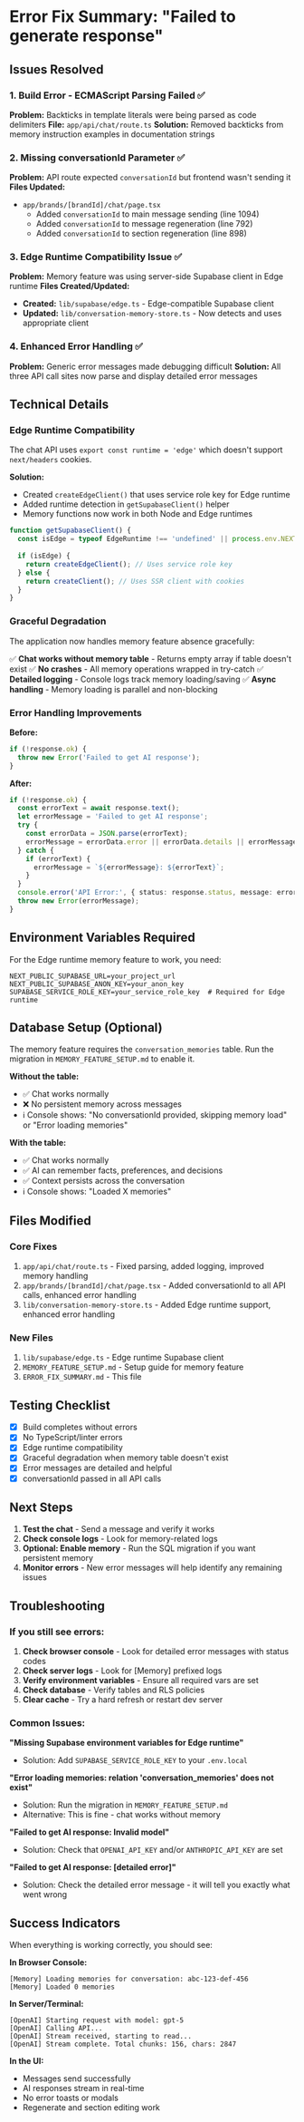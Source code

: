 # Error Fix Summary: "Failed to generate response"

## Issues Resolved

### 1. Build Error - ECMAScript Parsing Failed ✅
**Problem:** Backticks in template literals were being parsed as code delimiters
**File:** `app/api/chat/route.ts`
**Solution:** Removed backticks from memory instruction examples in documentation strings

### 2. Missing conversationId Parameter ✅
**Problem:** API route expected `conversationId` but frontend wasn't sending it
**Files Updated:**
- `app/brands/[brandId]/chat/page.tsx`
  - Added `conversationId` to main message sending (line 1094)
  - Added `conversationId` to message regeneration (line 792)
  - Added `conversationId` to section regeneration (line 898)

### 3. Edge Runtime Compatibility Issue ✅
**Problem:** Memory feature was using server-side Supabase client in Edge runtime
**Files Created/Updated:**
- **Created:** `lib/supabase/edge.ts` - Edge-compatible Supabase client
- **Updated:** `lib/conversation-memory-store.ts` - Now detects and uses appropriate client

### 4. Enhanced Error Handling ✅
**Problem:** Generic error messages made debugging difficult
**Solution:** All three API call sites now parse and display detailed error messages

## Technical Details

### Edge Runtime Compatibility

The chat API uses `export const runtime = 'edge'` which doesn't support `next/headers` cookies. 

**Solution:**
- Created `createEdgeClient()` that uses service role key for Edge runtime
- Added runtime detection in `getSupabaseClient()` helper
- Memory functions now work in both Node and Edge runtimes

```typescript
function getSupabaseClient() {
  const isEdge = typeof EdgeRuntime !== 'undefined' || process.env.NEXT_RUNTIME === 'edge';
  
  if (isEdge) {
    return createEdgeClient(); // Uses service role key
  } else {
    return createClient(); // Uses SSR client with cookies
  }
}
```

### Graceful Degradation

The application now handles memory feature absence gracefully:

✅ **Chat works without memory table** - Returns empty array if table doesn't exist
✅ **No crashes** - All memory operations wrapped in try-catch
✅ **Detailed logging** - Console logs track memory loading/saving
✅ **Async handling** - Memory loading is parallel and non-blocking

### Error Handling Improvements

**Before:**
```typescript
if (!response.ok) {
  throw new Error('Failed to get AI response');
}
```

**After:**
```typescript
if (!response.ok) {
  const errorText = await response.text();
  let errorMessage = 'Failed to get AI response';
  try {
    const errorData = JSON.parse(errorText);
    errorMessage = errorData.error || errorData.details || errorMessage;
  } catch {
    if (errorText) {
      errorMessage = `${errorMessage}: ${errorText}`;
    }
  }
  console.error('API Error:', { status: response.status, message: errorMessage });
  throw new Error(errorMessage);
}
```

## Environment Variables Required

For the Edge runtime memory feature to work, you need:

```env
NEXT_PUBLIC_SUPABASE_URL=your_project_url
NEXT_PUBLIC_SUPABASE_ANON_KEY=your_anon_key
SUPABASE_SERVICE_ROLE_KEY=your_service_role_key  # Required for Edge runtime
```

## Database Setup (Optional)

The memory feature requires the `conversation_memories` table. Run the migration in `MEMORY_FEATURE_SETUP.md` to enable it.

**Without the table:**
- ✅ Chat works normally
- ❌ No persistent memory across messages
- ℹ️ Console shows: "No conversationId provided, skipping memory load" or "Error loading memories"

**With the table:**
- ✅ Chat works normally
- ✅ AI can remember facts, preferences, and decisions
- ✅ Context persists across the conversation
- ℹ️ Console shows: "Loaded X memories"

## Files Modified

### Core Fixes
1. `app/api/chat/route.ts` - Fixed parsing, added logging, improved memory handling
2. `app/brands/[brandId]/chat/page.tsx` - Added conversationId to all API calls, enhanced error handling
3. `lib/conversation-memory-store.ts` - Added Edge runtime support, enhanced error handling

### New Files
1. `lib/supabase/edge.ts` - Edge runtime Supabase client
2. `MEMORY_FEATURE_SETUP.md` - Setup guide for memory feature
3. `ERROR_FIX_SUMMARY.md` - This file

## Testing Checklist

- [x] Build completes without errors
- [x] No TypeScript/linter errors
- [x] Edge runtime compatibility
- [x] Graceful degradation when memory table doesn't exist
- [x] Error messages are detailed and helpful
- [x] conversationId passed in all API calls

## Next Steps

1. **Test the chat** - Send a message and verify it works
2. **Check console logs** - Look for memory-related logs
3. **Optional: Enable memory** - Run the SQL migration if you want persistent memory
4. **Monitor errors** - New error messages will help identify any remaining issues

## Troubleshooting

### If you still see errors:

1. **Check browser console** - Look for detailed error messages with status codes
2. **Check server logs** - Look for [Memory] prefixed logs
3. **Verify environment variables** - Ensure all required vars are set
4. **Check database** - Verify tables and RLS policies
5. **Clear cache** - Try a hard refresh or restart dev server

### Common Issues:

**"Missing Supabase environment variables for Edge runtime"**
- Solution: Add `SUPABASE_SERVICE_ROLE_KEY` to your `.env.local`

**"Error loading memories: relation 'conversation_memories' does not exist"**
- Solution: Run the migration in `MEMORY_FEATURE_SETUP.md`
- Alternative: This is fine - chat works without memory

**"Failed to get AI response: Invalid model"**
- Solution: Check that `OPENAI_API_KEY` and/or `ANTHROPIC_API_KEY` are set

**"Failed to get AI response: [detailed error]"**
- Solution: Check the detailed error message - it will tell you exactly what went wrong

## Success Indicators

When everything is working correctly, you should see:

**In Browser Console:**
```
[Memory] Loading memories for conversation: abc-123-def-456
[Memory] Loaded 0 memories
```

**In Server/Terminal:**
```
[OpenAI] Starting request with model: gpt-5
[OpenAI] Calling API...
[OpenAI] Stream received, starting to read...
[OpenAI] Stream complete. Total chunks: 156, chars: 2847
```

**In the UI:**
- Messages send successfully
- AI responses stream in real-time
- No error toasts or modals
- Regenerate and section editing work

